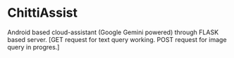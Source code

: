 # ChittiAssist

Android based cloud-assistant (Google Gemini powered) through FLASK based server. 
[GET request for text query working. POST request for image query in progres.]
